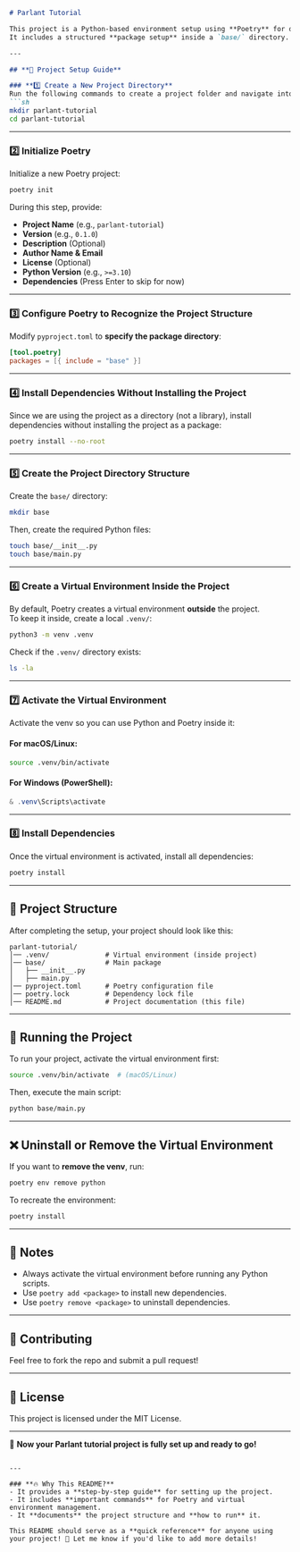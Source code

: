 ```md
# Parlant Tutorial

This project is a Python-based environment setup using **Poetry** for dependency management.  
It includes a structured **package setup** inside a `base/` directory.

---

## **🚀 Project Setup Guide**

### **1️⃣ Create a New Project Directory**
Run the following commands to create a project folder and navigate into it:
```sh
mkdir parlant-tutorial
cd parlant-tutorial
```

---

### **2️⃣ Initialize Poetry**
Initialize a new Poetry project:
```sh
poetry init
```
During this step, provide:
- **Project Name** (e.g., `parlant-tutorial`)
- **Version** (e.g., `0.1.0`)
- **Description** (Optional)
- **Author Name & Email**
- **License** (Optional)
- **Python Version** (e.g., `>=3.10`)
- **Dependencies** (Press Enter to skip for now)

---

### **3️⃣ Configure Poetry to Recognize the Project Structure**
Modify `pyproject.toml` to **specify the package directory**:
```toml
[tool.poetry]
packages = [{ include = "base" }]
```

---

### **4️⃣ Install Dependencies Without Installing the Project**
Since we are using the project as a directory (not a library), install dependencies without installing the project as a package:
```sh
poetry install --no-root
```

---

### **5️⃣ Create the Project Directory Structure**
Create the `base/` directory:
```sh
mkdir base
```
Then, create the required Python files:
```sh
touch base/__init__.py
touch base/main.py
```

---

### **6️⃣ Create a Virtual Environment Inside the Project**
By default, Poetry creates a virtual environment **outside** the project.  
To keep it inside, create a local `.venv/`:
```sh
python3 -m venv .venv
```
Check if the `.venv/` directory exists:
```sh
ls -la
```

---

### **7️⃣ Activate the Virtual Environment**
Activate the venv so you can use Python and Poetry inside it:

#### **For macOS/Linux:**
```sh
source .venv/bin/activate
```

#### **For Windows (PowerShell):**
```powershell
& .venv\Scripts\activate
```

---

### **8️⃣ Install Dependencies**
Once the virtual environment is activated, install all dependencies:
```sh
poetry install
```

---

## **📂 Project Structure**
After completing the setup, your project should look like this:
```
parlant-tutorial/
│── .venv/              # Virtual environment (inside project)
│── base/               # Main package
│   ├── __init__.py
│   ├── main.py
│── pyproject.toml      # Poetry configuration file
│── poetry.lock         # Dependency lock file
│── README.md           # Project documentation (this file)
```

---

## **🎯 Running the Project**
To run your project, activate the virtual environment first:
```sh
source .venv/bin/activate  # (macOS/Linux)
```
Then, execute the main script:
```sh
python base/main.py
```

---

## **❌ Uninstall or Remove the Virtual Environment**
If you want to **remove the venv**, run:
```sh
poetry env remove python
```

To recreate the environment:
```sh
poetry install
```

---

## **📌 Notes**
- Always activate the virtual environment before running any Python scripts.
- Use `poetry add <package>` to install new dependencies.
- Use `poetry remove <package>` to uninstall dependencies.

---

## **🤝 Contributing**
Feel free to fork the repo and submit a pull request!

---

## **📜 License**
This project is licensed under the MIT License.

---

🚀 **Now your Parlant tutorial project is fully set up and ready to go!**  
```

---

### **🔥 Why This README?**
- It provides a **step-by-step guide** for setting up the project.
- It includes **important commands** for Poetry and virtual environment management.
- It **documents** the project structure and **how to run** it.

This README should serve as a **quick reference** for anyone using your project! 🚀 Let me know if you'd like to add more details!
